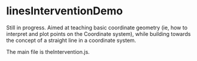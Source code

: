 # linesInterventionDemo

Still in progress. Aimed at teaching basic coordinate geometry (ie, how to interpret and plot points on the Coordinate system), while building towards the concept of a straight line in a coordinate system.

The main file is theIntervention.js.
